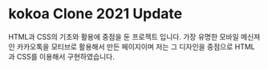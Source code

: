 # kokoa Clone 2021 Update

HTML과 CSS의 기초와 활용에 중점을 둔 프로젝트 입니다.
가장 유명한 모바일 메신져인 카카오톡을 모티브로 활용해서 만든 페이지이며
저는 그 디자인을 중점으로 HTML과 CSS를 이용해서 구현하였습니다.

